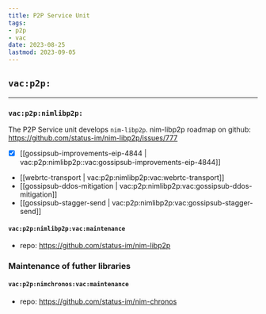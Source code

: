 ```yaml
---
title: P2P Service Unit
tags:
- p2p
- vac
date: 2023-08-25
lastmod: 2023-09-05
---
```


## `vac:p2p:`

---

### `vac:p2p:nimlibp2p:`

The P2P Service unit develops `nim-libp2p`.
nim-libp2p  roadmap on github: https://github.com/status-im/nim-libp2p/issues/777

* [x] [[gossipsub-improvements-eip-4844 | vac:p2p:nimlibp2p::vac:gossipsub-improvements-eip-4844]]
* [[webrtc-transport | vac:p2p:nimlibp2p:vac:webrtc-transport]]
* [[gossipsub-ddos-mitigation | vac:p2p:nimlibp2p:vac:gossipsub-ddos-mitigation]]
* [[gossipsub-stagger-send | vac:p2p:nimlibp2p:vac:gossipsub-stagger-send]]

#### `vac:p2p:nimlibp2p:vac:maintenance`

- repo: https://github.com/status-im/nim-libp2p

### Maintenance of futher libraries

#### `vac:p2p:nimchronos:vac:maintenance`

- repo: https://github.com/status-im/nim-chronos
